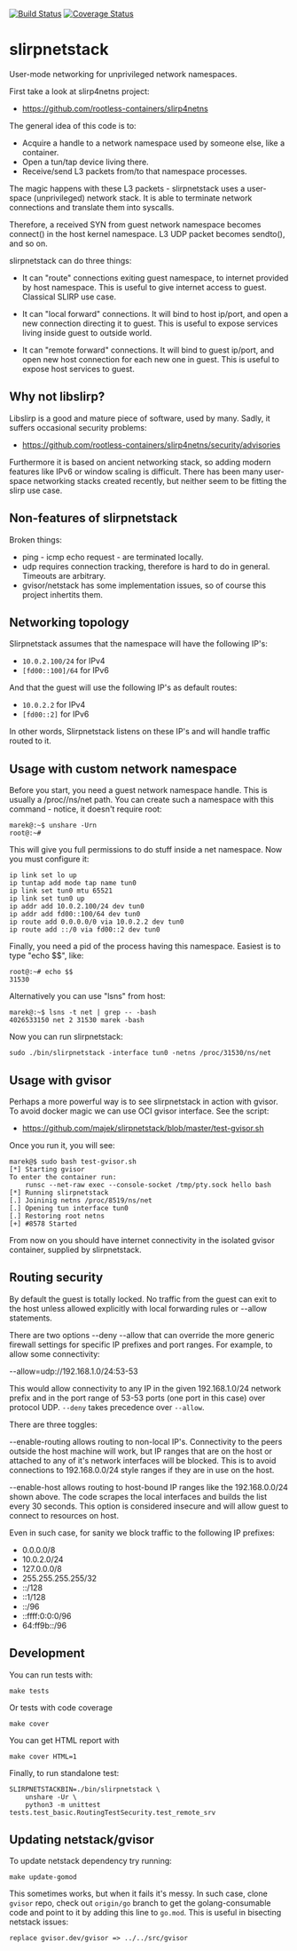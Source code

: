 [![Build Status](https://travis-ci.org/majek/slirpnetstack.svg?branch=master)](https://travis-ci.org/majek/slirpnetstack) [![Coverage Status](https://coveralls.io/repos/github/majek/slirpnetstack/badge.svg?branch=master)](https://coveralls.io/github/majek/slirpnetstack?branch=master)

slirpnetstack
=============

User-mode networking for unprivileged network namespaces.


First take a look at slirp4netns project:

 - https://github.com/rootless-containers/slirp4netns


The general idea of this code is to:

 - Acquire a handle to a network namespace used by someone else, like
   a container.
 - Open a tun/tap device living there.
 - Receive/send L3 packets from/to that namespace processes.

The magic happens with these L3 packets - slirpnetstack uses a
user-space (unprivileged) network stack. It is able to terminate
network connections and translate them into syscalls.

Therefore, a received SYN from guest network namespace becomes
connect() in the host kernel namespace. L3 UDP packet becomes
sendto(), and so on.

slirpnetstack can do three things:

 - It can "route" connections exiting guest namespace, to internet
   provided by host namespace. This is useful to give internet access
   to guest. Classical SLIRP use case.

 - It can "local forward" connections. It will bind to host ip/port,
   and open a new connection directing it to guest. This is useful to
   expose services living inside guest to outside world.

 - It can "remote forward" connections. It will bind to guest ip/port,
   and open new host connection for each new one in guest. This is
   useful to expose host services to guest.

Why not libslirp?
----------------

Libslirp is a good and mature piece of software, used by many. Sadly,
it suffers occasional security problems:

 - https://github.com/rootless-containers/slirp4netns/security/advisories

Furthermore it is based on ancient networking stack, so adding modern
features like IPv6 or window scaling is difficult. There has been many
user-space networking stacks created recently, but neither seem to be
fitting the slirp use case.

Non-features of slirpnetstack
-----------------------------

Broken things:

 - ping - icmp echo request - are terminated locally.
 - udp requires connection tracking, therefore is hard to do in
   general. Timeouts are arbitrary.
 - gvisor/netstack has some implementation issues, so of course this
   project inhertits them.

Networking topology
-------------------

Slirpnetstack assumes that the namespace will have the following IP's:

  - `10.0.2.100/24` for IPv4
  - `[fd00::100]/64` for IPv6

And that the guest will use the following IP's as default routes:

  - `10.0.2.2` for IPv4
  - `[fd00::2]` for IPv6

In other words, Slirpnetstack listens on these IP's and will handle
traffic routed to it.


Usage with custom network namespace
-----------------------------------

Before you start, you need a guest network namespace handle. This is
usually a /proc/<pid>/ns/net path. You can create such a namespace
with this command - notice, it doesn't require root:

    marek@:~$ unshare -Urn
    root@:~#

This will give you full permissions to do stuff inside a net
namespace. Now you must configure it:

```
ip link set lo up
ip tuntap add mode tap name tun0
ip link set tun0 mtu 65521
ip link set tun0 up
ip addr add 10.0.2.100/24 dev tun0
ip addr add fd00::100/64 dev tun0
ip route add 0.0.0.0/0 via 10.0.2.2 dev tun0
ip route add ::/0 via fd00::2 dev tun0
```

Finally, you need a pid of the process having this namespace. Easiest
is to type "echo $$", like:

    root@:~# echo $$
    31530

Alternatively you can use "lsns" from host:

    marek@:~$ lsns -t net | grep -- -bash
    4026533150 net 2 31530 marek -bash

Now you can run slirpnetstack:

    sudo ./bin/slirpnetstack -interface tun0 -netns /proc/31530/ns/net


Usage with gvisor
-----------------

Perhaps a more powerful way is to see slirpnetstack in action with
gvisor. To avoid docker magic we can use OCI gvisor interface. See the
script:

   - https://github.com/majek/slirpnetstack/blob/master/test-gvisor.sh

Once you run it, you will see:

```
marek@$ sudo bash test-gvisor.sh
[*] Starting gvisor
To enter the container run:
    runsc --net-raw exec --console-socket /tmp/pty.sock hello bash
[*] Running slirpnetstack
[.] Joininig netns /proc/8519/ns/net
[.] Opening tun interface tun0
[.] Restoring root netns
[+] #8578 Started
```

From now on you should have internet connectivity in the isolated
gvisor container, supplied by slirpnetstack.


Routing security
----------------

By default the guest is totally locked. No traffic from the guest can
exit to the host unless allowed explicitly with local forwarding rules
or --allow statements.

There are two options --deny --allow that can override the more
generic firewall settings for specific IP prefixes and port
ranges. For example, to allow some connectivity:

 --allow=udp://192.168.1.0/24:53-53

This would allow connectivity to any IP in the given 192.168.1.0/24 network
prefix and in the port range of 53-53 ports (one port in this case)
over protocol UDP. `--deny` takes precedence over `--allow`.

There are three toggles:

--enable-routing allows routing to non-local IP's. Connectivity to the
peers outside the host machine will work, but IP ranges that are on
the host or attached to any of it's network interfaces will be
blocked. This is to avoid connections to 192.168.0.0/24 style ranges
if they are in use on the host.

--enable-host allows routing to host-bound IP ranges like the
192.168.0.0/24 shown above. The code scrapes the local interfaces and
builds the list every 30 seconds. This option is considered insecure
and will allow guest to connect to resources on host.

Even in such case, for sanity we block traffic to the following IP
prefixes:

 - 0.0.0.0/8
 - 10.0.2.0/24
 - 127.0.0.0/8
 - 255.255.255.255/32
 - ::/128
 - ::1/128
 - ::/96
 - ::ffff:0:0:0/96
 - 64:ff9b::/96


Development
-----------

You can run tests with:

    make tests

Or tests with code coverage

    make cover

You can get HTML report with

    make cover HTML=1

Finally, to run standalone test:

    SLIRPNETSTACKBIN=./bin/slirpnetstack \
        unshare -Ur \
        python3 -m unittest tests.test_basic.RoutingTestSecurity.test_remote_srv


Updating netstack/gvisor
------------------------

To update netstack dependency try running:

    make update-gomod

This sometimes works, but when it fails it's messy. In such case,
clone `gvisor` repo, check out `origin/go` branch to get the
golang-consumable code and point to it by adding this line to
`go.mod`. This is useful in bisecting netstack issues:

    replace gvisor.dev/gvisor => ../../src/gvisor
